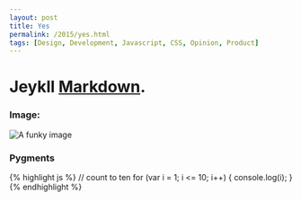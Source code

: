 ```yaml
---
layout: post
title: Yes
permalink: /2015/yes.html
tags: [Design, Development, Javascript, CSS, Opinion, Product]
---
```


# Jeykll [Markdown](http://daringfireball.net/projects/markdown/syntax).

### Image:

![A funky image](/blog/img/TEST.png)

### Pygments

{% highlight js %}
// count to ten
for (var i = 1; i <= 10; i++) {
    console.log(i);
}
{% endhighlight %}